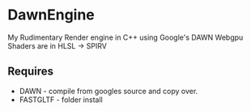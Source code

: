 # DawnEngine
My Rudimentary Render engine in C++ using Google's DAWN Webgpu
Shaders are in HLSL -> SPIRV


## Requires
- DAWN - compile from googles source and copy over.
- FASTGLTF - folder install